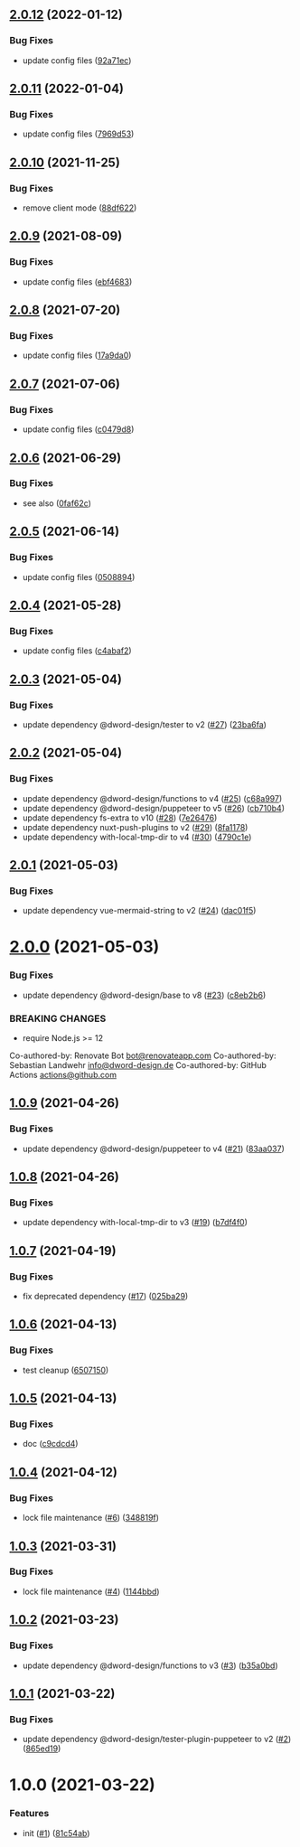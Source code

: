 ## [2.0.12](https://github.com/dword-design/nuxt-mermaid-string/compare/v2.0.11...v2.0.12) (2022-01-12)


### Bug Fixes

* update config files ([92a71ec](https://github.com/dword-design/nuxt-mermaid-string/commit/92a71ec28b02eb07daf41b8ea93e805700f5116d))

## [2.0.11](https://github.com/dword-design/nuxt-mermaid-string/compare/v2.0.10...v2.0.11) (2022-01-04)


### Bug Fixes

* update config files ([7969d53](https://github.com/dword-design/nuxt-mermaid-string/commit/7969d5397e139af47f7e65f61e9a65f77d8e378b))

## [2.0.10](https://github.com/dword-design/nuxt-mermaid-string/compare/v2.0.9...v2.0.10) (2021-11-25)


### Bug Fixes

* remove client mode ([88df622](https://github.com/dword-design/nuxt-mermaid-string/commit/88df6225fbe08c0e7a669193ad2c3a7ca05be0be))

## [2.0.9](https://github.com/dword-design/nuxt-mermaid-string/compare/v2.0.8...v2.0.9) (2021-08-09)


### Bug Fixes

* update config files ([ebf4683](https://github.com/dword-design/nuxt-mermaid-string/commit/ebf468305913b0b8c5ce3bfad3437390f295b376))

## [2.0.8](https://github.com/dword-design/nuxt-mermaid-string/compare/v2.0.7...v2.0.8) (2021-07-20)


### Bug Fixes

* update config files ([17a9da0](https://github.com/dword-design/nuxt-mermaid-string/commit/17a9da0eb5c2d4b43270f0326dd4a8ad5fdcb306))

## [2.0.7](https://github.com/dword-design/nuxt-mermaid-string/compare/v2.0.6...v2.0.7) (2021-07-06)


### Bug Fixes

* update config files ([c0479d8](https://github.com/dword-design/nuxt-mermaid-string/commit/c0479d82e9f43f8ad2784b5670adbc0a32b318d1))

## [2.0.6](https://github.com/dword-design/nuxt-mermaid-string/compare/v2.0.5...v2.0.6) (2021-06-29)


### Bug Fixes

* see also ([0faf62c](https://github.com/dword-design/nuxt-mermaid-string/commit/0faf62c92c825a30d6cdecd8f4e1c5b324d7bc26))

## [2.0.5](https://github.com/dword-design/nuxt-mermaid-string/compare/v2.0.4...v2.0.5) (2021-06-14)


### Bug Fixes

* update config files ([0508894](https://github.com/dword-design/nuxt-mermaid-string/commit/05088942850f204c2198765cfda2b2f5641f1714))

## [2.0.4](https://github.com/dword-design/nuxt-mermaid-string/compare/v2.0.3...v2.0.4) (2021-05-28)


### Bug Fixes

* update config files ([c4abaf2](https://github.com/dword-design/nuxt-mermaid-string/commit/c4abaf2bc24eaab010cbb4700db6919c16a71079))

## [2.0.3](https://github.com/dword-design/nuxt-mermaid-string/compare/v2.0.2...v2.0.3) (2021-05-04)


### Bug Fixes

* update dependency @dword-design/tester to v2 ([#27](https://github.com/dword-design/nuxt-mermaid-string/issues/27)) ([23ba6fa](https://github.com/dword-design/nuxt-mermaid-string/commit/23ba6fa78d5873322d8f129849637b1bda4aa0f2))

## [2.0.2](https://github.com/dword-design/nuxt-mermaid-string/compare/v2.0.1...v2.0.2) (2021-05-04)


### Bug Fixes

* update dependency @dword-design/functions to v4 ([#25](https://github.com/dword-design/nuxt-mermaid-string/issues/25)) ([c68a997](https://github.com/dword-design/nuxt-mermaid-string/commit/c68a99775116fe5427c3a525d8117ee47e5cc716))
* update dependency @dword-design/puppeteer to v5 ([#26](https://github.com/dword-design/nuxt-mermaid-string/issues/26)) ([cb710b4](https://github.com/dword-design/nuxt-mermaid-string/commit/cb710b48ddee4c99f38a299b4a293b1018d23819))
* update dependency fs-extra to v10 ([#28](https://github.com/dword-design/nuxt-mermaid-string/issues/28)) ([7e26476](https://github.com/dword-design/nuxt-mermaid-string/commit/7e26476fb64ed91e9c0d875875ee4e2e96ba1a5a))
* update dependency nuxt-push-plugins to v2 ([#29](https://github.com/dword-design/nuxt-mermaid-string/issues/29)) ([8fa1178](https://github.com/dword-design/nuxt-mermaid-string/commit/8fa11780053b4baee14328784cf8b405d6a4732d))
* update dependency with-local-tmp-dir to v4 ([#30](https://github.com/dword-design/nuxt-mermaid-string/issues/30)) ([4790c1e](https://github.com/dword-design/nuxt-mermaid-string/commit/4790c1e1219403dcc0630261100a9703fc952109))

## [2.0.1](https://github.com/dword-design/nuxt-mermaid-string/compare/v2.0.0...v2.0.1) (2021-05-03)


### Bug Fixes

* update dependency vue-mermaid-string to v2 ([#24](https://github.com/dword-design/nuxt-mermaid-string/issues/24)) ([dac01f5](https://github.com/dword-design/nuxt-mermaid-string/commit/dac01f52fdd3895aced6ca80368835b1fec2cf6b))

# [2.0.0](https://github.com/dword-design/nuxt-mermaid-string/compare/v1.0.9...v2.0.0) (2021-05-03)


### Bug Fixes

* update dependency @dword-design/base to v8 ([#23](https://github.com/dword-design/nuxt-mermaid-string/issues/23)) ([c8eb2b6](https://github.com/dword-design/nuxt-mermaid-string/commit/c8eb2b623425b1395172dc3b2cd82a552c4d9fce))


### BREAKING CHANGES

* require Node.js >= 12

Co-authored-by: Renovate Bot <bot@renovateapp.com>
Co-authored-by: Sebastian Landwehr <info@dword-design.de>
Co-authored-by: GitHub Actions <actions@github.com>

## [1.0.9](https://github.com/dword-design/nuxt-mermaid-string/compare/v1.0.8...v1.0.9) (2021-04-26)


### Bug Fixes

* update dependency @dword-design/puppeteer to v4 ([#21](https://github.com/dword-design/nuxt-mermaid-string/issues/21)) ([83aa037](https://github.com/dword-design/nuxt-mermaid-string/commit/83aa037d8e17911359d96a3cd9a5f9da15125db5))

## [1.0.8](https://github.com/dword-design/nuxt-mermaid-string/compare/v1.0.7...v1.0.8) (2021-04-26)


### Bug Fixes

* update dependency with-local-tmp-dir to v3 ([#19](https://github.com/dword-design/nuxt-mermaid-string/issues/19)) ([b7df4f0](https://github.com/dword-design/nuxt-mermaid-string/commit/b7df4f0768287e80d6f4dc21f733b7cd5b4ab3ea))

## [1.0.7](https://github.com/dword-design/nuxt-mermaid-string/compare/v1.0.6...v1.0.7) (2021-04-19)


### Bug Fixes

* fix deprecated dependency ([#17](https://github.com/dword-design/nuxt-mermaid-string/issues/17)) ([025ba29](https://github.com/dword-design/nuxt-mermaid-string/commit/025ba2974d1ce06e5ff8792f08abe94aca0c1287))

## [1.0.6](https://github.com/dword-design/nuxt-mermaid-string/compare/v1.0.5...v1.0.6) (2021-04-13)


### Bug Fixes

* test cleanup ([6507150](https://github.com/dword-design/nuxt-mermaid-string/commit/6507150608d756a61f7bdabbf84754087e6c6ce1))

## [1.0.5](https://github.com/dword-design/nuxt-mermaid-string/compare/v1.0.4...v1.0.5) (2021-04-13)


### Bug Fixes

* doc ([c9cdcd4](https://github.com/dword-design/nuxt-mermaid-string/commit/c9cdcd457fc100b11c02a4ccf9fd4accf6344715))

## [1.0.4](https://github.com/dword-design/nuxt-mermaid-string/compare/v1.0.3...v1.0.4) (2021-04-12)


### Bug Fixes

* lock file maintenance ([#6](https://github.com/dword-design/nuxt-mermaid-string/issues/6)) ([348819f](https://github.com/dword-design/nuxt-mermaid-string/commit/348819f6d5c1edc4d693c8b694cc9c7b9d5f97d9))

## [1.0.3](https://github.com/dword-design/nuxt-mermaid-string/compare/v1.0.2...v1.0.3) (2021-03-31)


### Bug Fixes

* lock file maintenance ([#4](https://github.com/dword-design/nuxt-mermaid-string/issues/4)) ([1144bbd](https://github.com/dword-design/nuxt-mermaid-string/commit/1144bbdbd08c97f1adb41117665bdb5b6299cd89))

## [1.0.2](https://github.com/dword-design/nuxt-mermaid-string/compare/v1.0.1...v1.0.2) (2021-03-23)


### Bug Fixes

* update dependency @dword-design/functions to v3 ([#3](https://github.com/dword-design/nuxt-mermaid-string/issues/3)) ([b35a0bd](https://github.com/dword-design/nuxt-mermaid-string/commit/b35a0bd4e58a28e495e1817bcdf030cf7ce32329))

## [1.0.1](https://github.com/dword-design/nuxt-mermaid-string/compare/v1.0.0...v1.0.1) (2021-03-22)


### Bug Fixes

* update dependency @dword-design/tester-plugin-puppeteer to v2 ([#2](https://github.com/dword-design/nuxt-mermaid-string/issues/2)) ([865ed19](https://github.com/dword-design/nuxt-mermaid-string/commit/865ed1923965d23a6f4e2817a50428e06928b99c))

# 1.0.0 (2021-03-22)


### Features

* init ([#1](https://github.com/dword-design/nuxt-mermaid-string/issues/1)) ([81c54ab](https://github.com/dword-design/nuxt-mermaid-string/commit/81c54abaaf99b1275ed01ea39f73f6dbe2391ae5))
